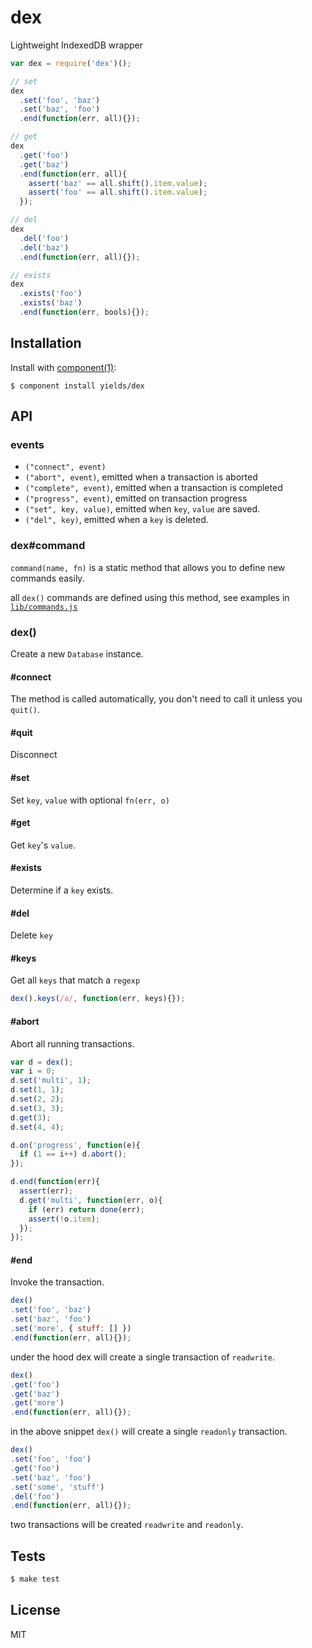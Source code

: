 
# dex

  Lightweight IndexedDB wrapper

```js
var dex = require('dex')();

// set
dex
  .set('foo', 'baz')
  .set('baz', 'foo')
  .end(function(err, all){});

// get
dex
  .get('foo')
  .get('baz')
  .end(function(err, all){
    assert('baz' == all.shift().item.value);
    assert('foo' == all.shift().item.value);
  });

// del
dex
  .del('foo')
  .del('baz')
  .end(function(err, all){});

// exists
dex
  .exists('foo')
  .exists('baz')
  .end(function(err, bools){});
```

## Installation

  Install with [component(1)](http://component.io):

    $ component install yields/dex

## API

### events

  - `("connect", event)`
  - `("abort", event)`, emitted when a transaction is aborted
  - `("complete", event)`, emitted when a transaction is completed
  - `("progress", event)`, emitted on transaction progress
  - `("set", key, value)`, emitted when `key`, `value` are saved.
  - `("del", key)`, emitted when a `key` is deleted.

### dex#command

  `command(name, fn)` is a static method that allows you
  to define new commands easily.

  all `dex()` commands are defined using this method, see examples in [`lib/commands.js`](lib/commands.js)

### dex()

  Create a new `Database` instance.

#### #connect

  The method is called automatically, you don't need to call
  it unless you `quit()`.

#### #quit

  Disconnect

#### #set

  Set `key`, `value` with optional `fn(err, o)`

#### #get

  Get `key`'s `value`.

#### #exists

  Determine if a `key` exists.

#### #del

  Delete `key`

#### #keys

  Get all `keys` that match a `regexp`

```js
dex().keys(/a/, function(err, keys){});
```

#### #abort

  Abort all running transactions.

```js
var d = dex();
var i = 0;
d.set('multi', 1);
d.set(1, 1);
d.set(2, 2);
d.set(3, 3);
d.get(3);
d.set(4, 4);

d.on('progress', function(e){
  if (1 == i++) d.abort();
});

d.end(function(err){
  assert(err);
  d.get('multi', function(err, o){
    if (err) return done(err);
    assert(!o.item);
  });
});
```

#### #end

  Invoke the transaction.

```js
dex()
.set('foo', 'baz')
.set('baz', 'foo')
.set('more', { stuff: [] })
.end(function(err, all){});
```

  under the hood dex will create a single transaction of `readwrite`.

```js
dex()
.get('foo')
.get('baz')
.get('more')
.end(function(err, all){});
```

  in the above snippet `dex()` will create a single `readonly` transaction.

```js
dex()
.set('foo', 'foo')
.get('foo')
.set('baz', 'foo')
.set('some', 'stuff')
.del('foo')
.end(function(err, all){});
```

  two transactions will be created `readwrite` and `readonly`.

## Tests

```bash
$ make test
```

## License

  MIT
